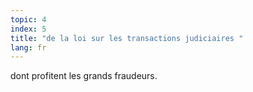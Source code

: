 ```yaml
---
topic: 4
index: 5
title: "de la loi sur les transactions judiciaires "
lang: fr
---
```

dont profitent les grands fraudeurs.
